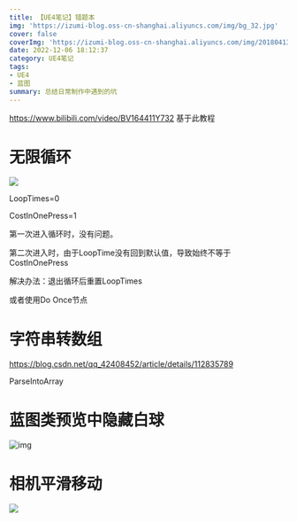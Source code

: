 ```yaml
---
title: 【UE4笔记】错题本
img: 'https://izumi-blog.oss-cn-shanghai.aliyuncs.com/img/bg_32.jpg'
cover: false
coverImg: 'https://izumi-blog.oss-cn-shanghai.aliyuncs.com/img/20180413101445_VXV2l.png'
date: 2022-12-06 18:12:37
category: UE4笔记
tags: 
- UE4
- 蓝图
summary: 总结日常制作中遇到的坑
---
```

<!--more-->

https://www.bilibili.com/video/BV164411Y732 基于此教程

# 无限循环

![](https://izumi-blog.oss-cn-shanghai.aliyuncs.com/img/20221206220250.png)

LoopTimes=0

CostInOnePress=1

第一次进入循环时，没有问题。

第二次进入时，由于LoopTime没有回到默认值，导致始终不等于CostInOnePress

解决办法：退出循环后重置LoopTimes

或者使用Do Once节点

# 字符串转数组

https://blog.csdn.net/qq_42408452/article/details/112835789

ParseIntoArray

# 蓝图类预览中隐藏白球

![img](https://izumi-blog.oss-cn-shanghai.aliyuncs.com/img/20221207111024.png)

# 相机平滑移动

![](https://izumi-blog.oss-cn-shanghai.aliyuncs.com/img/20230202221034.png)
